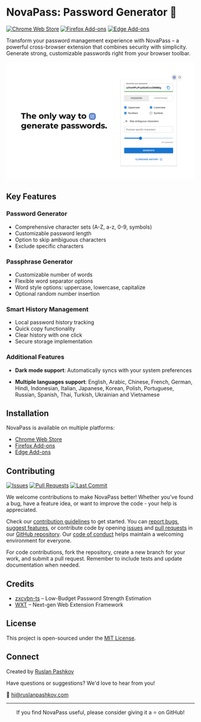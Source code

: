 # NovaPass: Password Generator 🔐

[![Chrome Web Store](https://img.shields.io/badge/Chrome-Available-green)](https://chrome.google.com/webstore/detail/jpooemhlkehmepkbcbjflhpnjgilellm)
[![Firefox Add-ons](https://img.shields.io/badge/Firefox-Available-green)](https://addons.mozilla.org/en-US/firefox/addon/novapass)
[![Edge Add-ons](https://img.shields.io/badge/Edge-Available-green)](https://microsoftedge.microsoft.com/addons/detail/ibaagiponackkmiicjhggcpdolodebgg)

Transform your password management experience with NovaPass – a powerful cross-browser extension that combines security with simplicity. Generate strong, customizable passwords right from your browser toolbar.

![NovaPass Interface](assets/novapass.png)

## Key Features

### Password Generator

- Comprehensive character sets (A-Z, a-z, 0-9, symbols)
- Customizable password length
- Option to skip ambiguous characters
- Exclude specific characters

### Passphrase Generator

- Customizable number of words
- Flexible word separator options
- Word style options: uppercase, lowercase, capitalize
- Optional random number insertion

### Smart History Management

- Local password history tracking
- Quick copy functionality
- Clear history with one click
- Secure storage implementation

### Additional Features

- **Dark mode support**: Automatically syncs with your system preferences

- **Multiple languages support**: English, Arabic, Chinese, French, German, Hindi, Indonesian, Italian, Japanese, Korean, Polish, Portuguese, Russian, Spanish, Thai, Turkish, Ukrainian and Vietnamese

## Installation

NovaPass is available on multiple platforms:

- [Chrome Web Store](https://chrome.google.com/webstore/detail/jpooemhlkehmepkbcbjflhpnjgilellm)
- [Firefox Add-ons](https://addons.mozilla.org/en-US/firefox/addon/novapass)
- [Edge Add-ons](https://microsoftedge.microsoft.com/addons/detail/ibaagiponackkmiicjhggcpdolodebgg)

## Contributing

[![Issues](https://img.shields.io/github/issues/ruslanpashkov/novapass.svg)](https://github.com/ruslanpashkov/novapass/issues)
[![Pull Requests](https://img.shields.io/github/issues-pr/ruslanpashkov/novapass.svg)](https://github.com/ruslanpashkov/novapass/pulls)
[![Last Commit](https://img.shields.io/github/last-commit/ruslanpashkov/novapass)](https://github.com/ruslanpashkov/novapass/commit/HEAD)

We welcome contributions to make NovaPass better! Whether you've found a bug, have a feature idea, or want to improve the code - your help is appreciated.

Check our [contribution guidelines](CONTRIBUTING.md) to get started. You can [report bugs](https://github.com/ruslanpashkov/novapass/issues/new?template=bug_report.md), [suggest features](https://github.com/ruslanpashkov/novapass/issues/new?template=feature_request.md), or contribute code by opening [issues](https://github.com/ruslanpashkov/novapass/issues) and [pull requests](https://github.com/ruslanpashkov/novapass/pulls) in our [GitHub repository](https://github.com/ruslanpashkov/novapass). Our [code of conduct](CODE_OF_CONDUCT.md) helps maintain a welcoming environment for everyone.

For code contributions, fork the repository, create a new branch for your work, and submit a pull request. Remember to include tests and update documentation when needed.

## Credits

- [zxcvbn-ts](https://github.com/zxcvbn-ts/zxcvbn) – Low-Budget Password Strength Estimation
- [WXT](https://wxt.dev) – Next-gen Web Extension Framework

## License

This project is open-sourced under the [MIT License](LICENSE).

## Connect

Created by [Ruslan Pashkov](https://github.com/ruslanpashkov)

Have questions or suggestions? We'd love to hear from you!

📧 hi@ruslanpashkov.com

---

<div align="center">
If you find NovaPass useful, please consider giving it a ⭐️ on GitHub!
</div>
